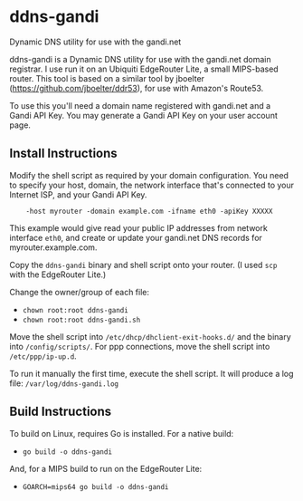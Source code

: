 # ddns-gandi
Dynamic DNS utility for use with the gandi.net

ddns-gandi is a Dynamic DNS utility for use with the gandi.net domain registrar. I use run it on an Ubiquiti EdgeRouter Lite, a small MIPS-based router. This tool is based on a similar tool by jboelter (https://github.com/jboelter/ddr53), for use with Amazon's Route53.

To use this you'll need a domain name registered with gandi.net and a Gandi API Key. You may generate a Gandi API Key on your user account page.

Install Instructions
---

Modify the shell script as required by your domain configuration. You need to specify your host, domain, the network interface that's connected to your Internet ISP, and your Gandi API Key.

```
    -host myrouter -domain example.com -ifname eth0 -apiKey XXXXX
```
This example would give read your public IP addresses from network interface `eth0`, and create or update your gandi.net DNS records for myrouter.example.com.

Copy the `ddns-gandi` binary and shell script onto your router. (I used `scp` with the EdgeRouter Lite.)

Change the owner/group of each file:
- `chown root:root ddns-gandi`
- `chown root:root ddns-gandi.sh`

Move the shell script into `/etc/dhcp/dhclient-exit-hooks.d/` and the binary into `/config/scripts/`.
For ppp connections, move the shell script into `/etc/ppp/ip-up.d`.

To run it manually the first time, execute the shell script. It will produce a log file: `/var/log/ddns-gandi.log`

Build Instructions
---

To build on Linux, requires Go is installed. For a native build:
- `go build -o ddns-gandi`

And, for a MIPS build to run on the EdgeRouter Lite:
- `GOARCH=mips64 go build -o ddns-gandi`
